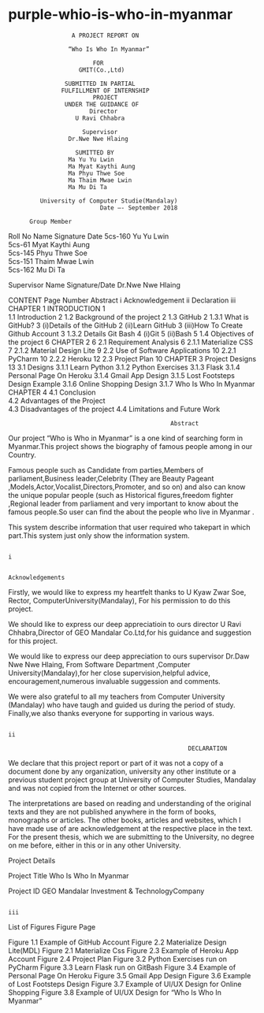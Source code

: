 # purple-whio-is-who-in-myanmar

                      A PROJECT REPORT ON
                      
                     “Who Is Who In Myanmar”
                     
                            FOR
                        GMIT(Co.,Ltd)
                        
                    SUBMITTED IN PARTIAL
                   FULFILLMENT OF INTERNSHIP
                            PROJECT
                    UNDER THE GUIDANCE OF
                           Director
                       U Ravi Chhabra
                       
                         Supervisor
                     Dr.Nwe Nwe Hlaing
                     
                       SUMITTED BY
                     Ma Yu Yu Lwin
                     Ma Myat Kaythi Aung
                     Ma Phyu Thwe Soe
                     Ma Thaim Mwae Lwin
                     Ma Mu Di Ta
                     
             University of Computer Studie(Mandalay)
                              Date –- September 2018

          Group Member
 Roll No  	Name          	Signature	Date
5cs-160   	Yu Yu Lwin		
5cs-61	   Myat Kaythi Aung		
5cs-145  	Phyu Thwe Soe		
5cs-151 	Thaim Mwae Lwin		
5cs-162	  Mu Di Ta		

Supervisor Name                                           Signature/Date
Dr.Nwe Nwe Hlaing





















CONTENT
                                                                    Page Number
Abstract   	                                                              	i
Acknowledgement	                                                        	 ii
Declaration	                                                              iii
CHAPTER 1 
INTRODUCTION                                                               1                       
1.1 Introduction                                                      2
1.2 Background of the project                                         2
1.3 GitHub                                                            2
   1.3.1 What is GitHub?		                                                   3
    (i)Details of the GitHub                                                   2
    (ii)Learn GitHub                                                           3
    (iii)How To Create Github Account                                          3
1.3.2 Details Git Bash                                                     4
  (i)Git            							                                           5
  (ii)Bash                                                                   5
1.4 Objectives of the project 				                                 6
CHAPTER 2                                                                  6
2.1 Requirement Analysis                                               6
   2.1.1 Materialize CSS                                                      7
   2.1.2 Material Design Lite                                                 9
2.2 Use of Software Applications                                       10
   2.2.1 PyCharm                                                             10
   2.2.2 Heroku                                                              12
2.3   Project Plan                                                        10
CHAPTER 3      Project Designs                                            13
3.1 Designs
   3.1.1 Learn Python
   3.1.2 Python Exercises
   3.1.3 Flask
   3.1.4 Personal Page On Heroku
   3.1.4 Gmail App Design
   3.1.5 Lost Footsteps Design Example
   3.1.6 Online Shopping Design
   3.1.7 Who Is Who In Myanmar
CHAPTER 4 
   4.1 Conclusion  
   4.2 Advantages of the Project  
   4.3 Disadvantages of the project
   4.4 Limitations and Future Work

                                                  Abstract
Our project  “Who is Who in Myanmar” is a  one kind of searching  form in Myanmar.This project shows the biography of famous people among in our Country.

Famous people such as Candidate from parties,Members of parliament,Business leader,Celebrity (They are  Beauty Pageant ,Models,Actor,Vocalist,Directors,Promoter, and so on) and also can know the unique popular people (such as Historical figures,freedom fighter ,Regional leader from  parliament and very important to know about the  famous people.So user can find the about the people who live in Myanmar .  

This system describe information that user required who takepart in which part.This system just only show the information  system.













                                                                                                          i
                                                                                                          
                                                             Acknowledgements
                                                             
Firstly, we would like to express my heartfelt thanks to  U Kyaw Zwar Soe, Rector, ComputerUniversity(Mandalay), For  his permission to do this project.

We should like to express our deep appreciatioin to ours director  U Ravi Chhabra,Director of GEO Mandalar Co.Ltd,for his guidance and suggestion for this project.

We would like to express our deep appreciation to ours supervisor Dr.Daw Nwe Nwe Hlaing, From Software Department ,Computer University(Mandalay),for her close supervision,helpful advice, encouragement,numerous invaluable suggession and comments.

We were also grateful to all my teachers from Computer University (Mandalay) who have taugh and guided us during the period of study.
Finally,we also thanks everyone for supporting  in various ways.











                                                                                                                       ii
                                                                                                                       
                                                       DECLARATION
                                                       
We declare that this project report or part of it was not a copy of a document done by any organization, university any other institute or a previous student project group at University of Computer Studies, Mandalay and was not copied from the Internet or other sources.

The interpretations are based on reading and understanding of the original texts and they are not published anywhere in the form of books, monographs or articles. The other books, articles and websites, which I have made use of are acknowledgement at the respective place in the text. For the present thesis, which we are submitting to the University, no degree on me before, either in this or in any other University.

Project Details

Project Title	Who Is Who In Myanmar

Project ID	GEO Mandalar Investment & TechnologyCompany





                                                                                                                                iii
List of Figures
                                                                                                                            Figure Page
                                                                                                                            
Figure 1.1  Example of GitHub Account
Figure 2.2 Materialize Design Lite(MDL)
Figure 2.1 Materialize Css
Figure 2.3 Example of Heroku App Account
Figure 2.4 Project Plan
Figure 3.2 Python Exercises run on PyCharm
Figure 3.3 Learn Flask run on GitBash
Figure 3.4 Example of Personal Page On Heroku
Figure 3.5 Gmail App Design
Figure 3.6 Example of Lost Footsteps Design
Figure 3.7 Example of UI/UX Design for Online Shopping
Figure 3.8 Example of UI/UX Design for “Who Is Who In Myanmar”







 
